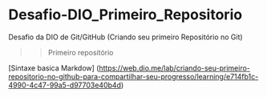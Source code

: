 # Desafio-DIO_Primeiro_Repositorio
Desafio da DIO de Git/GitHub (Criando seu primeiro Repositório no Git)

 >> Primeiro repositório 

[Sintaxe basica Markdow] (https://web.dio.me/lab/criando-seu-primeiro-repositorio-no-github-para-compartilhar-seu-progresso/learning/e714fb1c-4990-4c47-99a5-d97703e40b4d)
